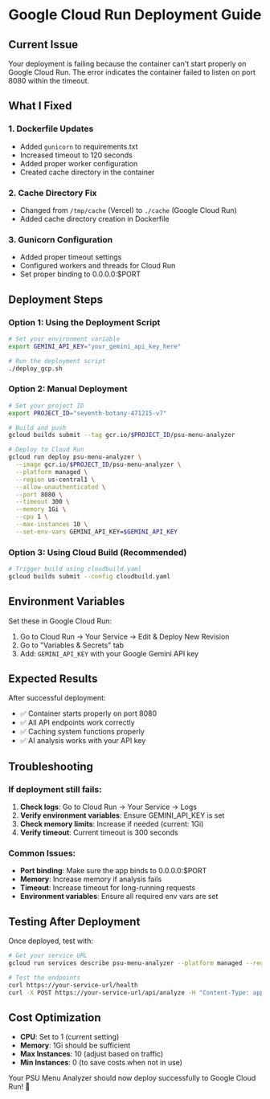 # Google Cloud Run Deployment Guide

## Current Issue
Your deployment is failing because the container can't start properly on Google Cloud Run. The error indicates the container failed to listen on port 8080 within the timeout.

## What I Fixed

### 1. **Dockerfile Updates**
- Added `gunicorn` to requirements.txt
- Increased timeout to 120 seconds
- Added proper worker configuration
- Created cache directory in the container

### 2. **Cache Directory Fix**
- Changed from `/tmp/cache` (Vercel) to `./cache` (Google Cloud Run)
- Added cache directory creation in Dockerfile

### 3. **Gunicorn Configuration**
- Added proper timeout settings
- Configured workers and threads for Cloud Run
- Set proper binding to 0.0.0.0:$PORT

## Deployment Steps

### Option 1: Using the Deployment Script
```bash
# Set your environment variable
export GEMINI_API_KEY="your_gemini_api_key_here"

# Run the deployment script
./deploy_gcp.sh
```

### Option 2: Manual Deployment
```bash
# Set your project ID
export PROJECT_ID="seventh-botany-471215-v7"

# Build and push
gcloud builds submit --tag gcr.io/$PROJECT_ID/psu-menu-analyzer

# Deploy to Cloud Run
gcloud run deploy psu-menu-analyzer \
  --image gcr.io/$PROJECT_ID/psu-menu-analyzer \
  --platform managed \
  --region us-central1 \
  --allow-unauthenticated \
  --port 8080 \
  --timeout 300 \
  --memory 1Gi \
  --cpu 1 \
  --max-instances 10 \
  --set-env-vars GEMINI_API_KEY=$GEMINI_API_KEY
```

### Option 3: Using Cloud Build (Recommended)
```bash
# Trigger build using cloudbuild.yaml
gcloud builds submit --config cloudbuild.yaml
```

## Environment Variables

Set these in Google Cloud Run:
1. Go to Cloud Run → Your Service → Edit & Deploy New Revision
2. Go to "Variables & Secrets" tab
3. Add: `GEMINI_API_KEY` with your Google Gemini API key

## Expected Results

After successful deployment:
- ✅ Container starts properly on port 8080
- ✅ All API endpoints work correctly
- ✅ Caching system functions properly
- ✅ AI analysis works with your API key

## Troubleshooting

### If deployment still fails:
1. **Check logs**: Go to Cloud Run → Your Service → Logs
2. **Verify environment variables**: Ensure GEMINI_API_KEY is set
3. **Check memory limits**: Increase if needed (current: 1Gi)
4. **Verify timeout**: Current timeout is 300 seconds

### Common Issues:
- **Port binding**: Make sure the app binds to 0.0.0.0:$PORT
- **Memory**: Increase memory if analysis fails
- **Timeout**: Increase timeout for long-running requests
- **Environment variables**: Ensure all required env vars are set

## Testing After Deployment

Once deployed, test with:
```bash
# Get your service URL
gcloud run services describe psu-menu-analyzer --platform managed --region us-central1 --format 'value(status.url)'

# Test the endpoints
curl https://your-service-url/health
curl -X POST https://your-service-url/api/analyze -H "Content-Type: application/json" -d '{"campus":"altoona-port-sky"}'
```

## Cost Optimization

- **CPU**: Set to 1 (current setting)
- **Memory**: 1Gi should be sufficient
- **Max Instances**: 10 (adjust based on traffic)
- **Min Instances**: 0 (to save costs when not in use)

Your PSU Menu Analyzer should now deploy successfully to Google Cloud Run! 🚀
